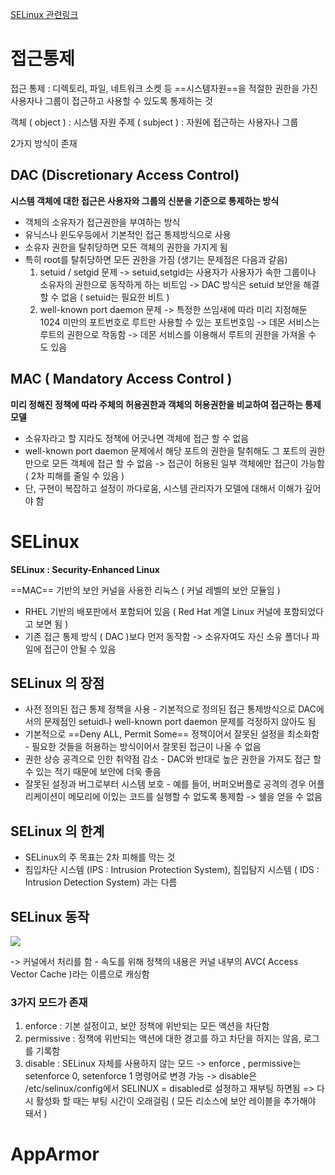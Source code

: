 
[SELinux 관련링크](https://lesstif.gitbook.io/web-service-hardening/selinux)
# 접근통제
접근 통제 : 디렉토리, 파일, 네트워크 소켓 등 ==시스템자원==을 적절한 권한을 가진 사용자나 그룹이 접근하고 사용할 수 있도록 통제하는 것

객체 ( object ) : 시스템 자원
주제  ( subject ) : 자원에 접근하는 사용자나 그룹

2가지 방식이 존재
## DAC (Discretionary Access Control)

**시스템 객체에 대한 접근은 사용자와 그룹의 신분을 기준으로 통제하는 방식**
- 객체의 소유자가 접근권한을 부여하는 방식
- 유닉스나 윈도우등에서 기본적인 접근 통제방식으로 사용
- 소유자 권한을 탈취당하면 모든 객체의 권한을 가지게 됨
- 특히 root를 탈취당하면 모든 권한을 가짐 (생기는 문제점은 다음과 같음)
	1. setuid / setgid 문제 -> setuid,setgid는 사용자가 사용자가 속한 그룹이나 소유자의 권한으로 동작하게 하는 비트임 -> DAC 방식은 setuid 보안을 해결할 수 없음 ( setuid는 필요한 비트 )
	2. well-known port daemon 문제 -> 특정한 쓰임새에 따라 미리 지정해둔 1024 미만의 포트번호로 루트만 사용할 수 있는 포트번호임 -> 데몬 서비스는 루트의 권한으로 작동함 -> 데몬 서비스를 이용해서 루트의 권한을 가져올 수 도 있음

## MAC ( Mandatory Access Control )

__미리 정해진 정책에 따라 주체의 허용권한과 객체의 허용권한을 비교하여 접근하는 통제 모델__
- 소유자라고 할 지라도 정책에 어긋나면 객체에 접근 할 수 없음
- well-known port daemon 문제에서 해당 포트의 권한을 탈취해도 그 포트의 권한만으로 모든 객체에 접근 할 수 없음 -> 접근이 허용된 일부 객체에만 접근이 가능함 ( 2차 피해를 줄일 수 있음 )
- 단, 구현이 복잡하고 설정이 까다로움, 시스템 관리자가 모델에 대해서 이해가 깊어야 함


# SELinux
__SELinux : Security-Enhanced Linux__

==MAC== 기반의 보안 커널을 사용한 리눅스 ( 커널 레벨의 보안 모듈임 )
- RHEL 기반의 배포판에서 포함되어 있음 ( Red Hat 계열 Linux 커널에 포함되었다고 보면 됨 )
- 기존 접근 통제 방식 ( DAC )보다 먼저 동작함 -> 소유자여도 자신 소유 폴더나 파일에 접근이 안될 수 있음

## SELinux 의 장점
- 사전 정의된 접근 통제 정책을 사용 - 기본적으로 정의된 접근 통제방식으로 DAC에서의 문제점인 setuid나 well-known port daemon 문제를 걱정하지 않아도 됨
- 기본적으로 ==Deny ALL, Permit Some== 정책이어서 잘못된 설정을 최소화함 - 필요한 것들을 허용하는 방식이어서 잘못된 접근이 나올 수 없음
- 권한 상승 공격으로 인한 취약점 감소 - DAC와 반대로 높은 권한을 가져도 접근 할 수 있는 적기 때문에 보안에 더욱 좋음
- 잘못된 설정과 버그로부터 시스템 보호 - 예를 들어, 버퍼오버플로 공격의 경우 어플리케이션이 메모리에 이있는 코드를 실행할 수 없도록 통제함 -> 쉘을 얻을 수 없음

## SELinux 의 한계
- SELinux의 주 목표는 2차 피해를 막는 것
- 침입차단 시스템 (IPS : Intrusion Protection System), 침입탐지 시스템 ( IDS : Intrusion Detection System) 과는 다름

## SELinux 동작
![](https://cloud.githubusercontent.com/assets/404534/12506805/d187db34-c134-11e5-85e3-76a71fd3ea9a.png)

-> 커널에서 처리를 함 - 속도를 위해 정책의 내용은 커널 내부의 AVC( Access Vector Cache )라는 이름으로 캐싱함

### 3가지 모드가 존재
1. enforce : 기본 설정이고, 보안 정책에 위반되는 모든 액션을 차단함
2. permissive : 정책에 위반되는 액션에 대한 경고를 하고 차단을 하지는 않음, 로그를 기록함
3. disable : SELinux 자체를 사용하지 않는 모드
-> enforce , permissive는 setenforce 0, setenforce 1 명령어로 변경 가능
-> disable은 /etc/selinux/config에서 SELINUX = disabled로 설정하고 재부팅 하면됨
=> 다시 활성화 할 때는 부팅 시간이 오래걸림 ( 모든 리소스에 보안 레이블을 추가해야 돼서 )

# AppArmor
